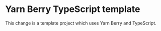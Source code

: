 # Yarn Berry TypeScript template

This change is a template project which uses Yarn Berry and TypeScript.
